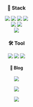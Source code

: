 


<!-- **ryudg/ryudg** is a ✨ _special_ ✨ repository because its `README.md` (this file) appears on your GitHub profile.

Here are some ideas to get you started:

- 🔭 I’m currently working on ...
- 🌱 I’m currently learning ...
- 👯 I’m looking to collaborate on ...
- 🤔 I’m looking for help with ...
- 💬 Ask me about ...
- 📫 How to reach me: ...
- 😄 Pronouns: ...
- ⚡ Fun fact: ... -->


<div align="center">
  <h3>🎨 Stack</h3>
	<img src="https://img.shields.io/badge/HTML5-E34F26?style=flat&logo=HTML5&logoColor=white" />
	<img src="https://img.shields.io/badge/CSS3-1572B6?style=flat&logo=CSS3&logoColor=white" /> 
  <img src="https://img.shields.io/badge/Javascript-F7DF1E?style=flat&logo=Javascript&logoColor=white" /> 
  <img src="https://img.shields.io/badge/jQuery-0769AD?style=flat&logo=jQuery&logoColor=white" /> <br>
  <img src="https://img.shields.io/badge/Express-000000?style=flat&logo=Express&logoColor=white" /> 
  <img src="https://img.shields.io/badge/MongoDB-47A248?style=flat&logo=MongoDB&logoColor=white" /> <br>
  <img src="https://img.shields.io/badge/React-61DAFB?style=flat&logo=React&logoColor=white" />
</div>

<!-- <div align="center">
  <h4>🌱 I’m currently learning ...</h4>
  <img src="https://img.shields.io/badge/Redux-764ABC?style=flat&logo=Redux&logoColor=white" />
</div> 
https://simpleicons.org/?q=type
-->

<div align="center">
  <h3>🛠 Tool</h3>
  <img src="https://img.shields.io/badge/GitHub-181717?style=flat&logo=GitHub&logoColor=white" />
  <img src="https://img.shields.io/badge/Figma-F24E1E?style=flat&logo=Figma&logoColor=white" /> 
  <img src="https://img.shields.io/badge/VisualStudioCode-007ACC?style=flat&logo=VisualStudioCode&logoColor=white" />
</div>

<div align="center">
<h4>🌱 Blog</h4>
	<a href="https://velog.io/@ryudg_" target="_blank"><img src="https://img.shields.io/badge/Velog-20C997?style=flat&logo=Velog&logoColor=white" /></a>
</div>

<br>

<div align="center">
  <img src="https://github-readme-stats.vercel.app/api/top-langs/?username=ryudg&layout=compact"><br><br>
  <img src="https://github-readme-stats.vercel.app/api?username=ryudg&show_icons=true">
</div>

